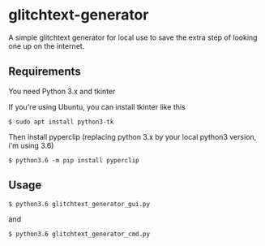 # glitchtext-generator

A simple glitchtext generator for local use to save the extra step of looking one up on the internet.

Requirements
------------

You need Python 3.x and tkinter

If you're using Ubuntu, you can install tkinter like this

    $ sudo apt install python3-tk
    
Then install pyperclip (replacing python 3.x by your local python3 version, i'm using 3.6)

    $ python3.6 -m pip install pyperclip
    
Usage 
------------

    $ python3.6 glitchtext_generator_gui.py
    
and

    $ python3.6 glitchtext_generator_cmd.py